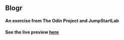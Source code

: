 ## Blogr
#### An exercise from The Odin Project and JumpStartLab
#### See the live preview [here](https://agile-depths-27662.herokuapp.com)
